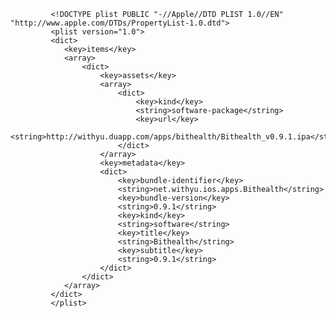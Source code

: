 <?xml version="1.0" encoding="UTF-8"?>
		 	 <!DOCTYPE plist PUBLIC "-//Apple//DTD PLIST 1.0//EN" "http://www.apple.com/DTDs/PropertyList-1.0.dtd">
			 <plist version="1.0">
			 <dict>
				<key>items</key>
				<array>
					<dict>
						<key>assets</key>
						<array>
							<dict>
								<key>kind</key>
								<string>software-package</string>
								<key>url</key>
								<string>http://withyu.duapp.com/apps/bithealth/Bithealth_v0.9.1.ipa</string>
							</dict>
						</array>
						<key>metadata</key>
						<dict>
							<key>bundle-identifier</key>
							<string>net.withyu.ios.apps.Bithealth</string>
							<key>bundle-version</key>
							<string>0.9.1</string>
							<key>kind</key>
							<string>software</string>
							<key>title</key>
							<string>Bithealth</string>
							<key>subtitle</key>
							<string>0.9.1</string>
						</dict>
					</dict>
				</array>
			 </dict>
			 </plist>
